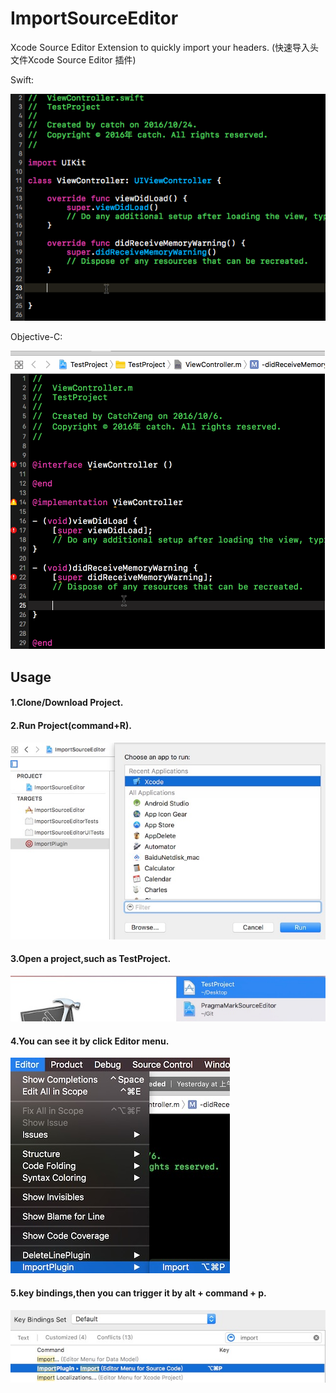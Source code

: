 # ImportSourceEditor
 Xcode Source Editor Extension to quickly import your headers. (快速导入头文件Xcode Source Editor 插件)

Swift:

![SwiftDemo](https://github.com/CatchZeng/ImportSourceEditor/blob/master/swiftDemo.gif)

Objective-C:

![Demo](https://github.com/CatchZeng/ImportSourceEditor/blob/master/demo.gif)

## Usage

#### 1.Clone/Download Project.

#### 2.Run Project(command+R).

![Run](https://github.com/CatchZeng/ImportSourceEditor/blob/master/run.jpg)

#### 3.Open a project,such as TestProject.

![test](https://github.com/CatchZeng/ImportSourceEditor/blob/master/test.jpg)

#### 4.You can see it by click Editor menu.

![editor](https://github.com/CatchZeng/ImportSourceEditor/blob/master/editor.jpg)

#### 5.key bindings,then you can trigger it by alt + command + p.

![bindings](https://github.com/CatchZeng/ImportSourceEditor/blob/master/bindings.jpg)
